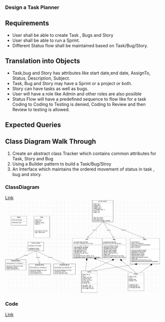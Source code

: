 ### Design a Task Planner

## Requirements
- User shall be able to create Task , Bugs and Story
- User shall be able to run a Sprint.
- Different Status flow shall be maintained based on Task/Bug/Story.

## Translation into Objects
- Task,bug and Story has attributes like start date,end date, AssignTo, Status, Description, Subject.
- Task, Bug and Story may have a Sprint or a project or both.
- Story can have tasks as well as bugs.
- User will have a role like Admin and other roles are also posiible
- Status Flow will have a predefined sequence to flow like for a task Coding to Coding to Testing is denied, Coding to Review and then Review to testing is allowed.


## Expected Queries

## Class Diagram Walk Through
1. Create an abstract class Tracker which contains common attributes for Task, Story and Bug
2. Using a Builder pattern to build a Task/Bug/Stroy
3. An Interface which maintains the ordered movement of status in task , bug and story.


### ClassDiagram
[Link](https://github.com/LearningsLab/BoilerPlates/blob/main/TaskPlanner/TaskPlanner.drawio.png)
<img src="https://github.com/LearningsLab/BoilerPlates/blob/main/TaskPlanner/TaskPlanner.drawio.png?raw=true" >

### Code 
[Link](https://github.com/LearningsLab/BoilerPlates/tree/main/TaskPlanner)